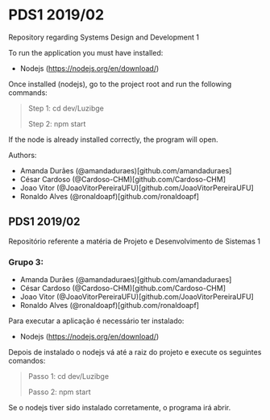 # PDS1 2019/02
Repository regarding Systems Design and Development 1

To run the application you must have installed:
- Nodejs (https://nodejs.org/en/download/)

Once installed (nodejs), go to the project root and run the following commands:
> Step 1: cd dev/Luzibge
>
> Step 2: npm start

If the node is already installed correctly, the program will open.

Authors:
- Amanda Durães (@amandaduraes)[github.com/amandaduraes]
- César Cardoso (@Cardoso-CHM)[github.com/Cardoso-CHM]
- Joao Vitor (@JoaoVitorPereiraUFU)[github.com/JoaoVitorPereiraUFU]
- Ronaldo Alves (@ronaldoapf)[github.com/ronaldoapf]


## PDS1 2019/02
Repositório referente a matéria de Projeto e Desenvolvimento de Sistemas 1

### Grupo 3:
- Amanda Durães (@amandaduraes)[github.com/amandaduraes]
- César Cardoso (@Cardoso-CHM)[github.com/Cardoso-CHM]
- Joao Vitor (@JoaoVitorPereiraUFU)[github.com/JoaoVitorPereiraUFU]
- Ronaldo Alves (@ronaldoapf)[github.com/ronaldoapf]

Para executar a aplicação é necessário ter instalado:
- Nodejs (https://nodejs.org/en/download/)

Depois de instalado o nodejs vá até a raiz do projeto e execute os seguintes comandos:
> Passo 1: cd dev/Luzibge
>
> Passo 2: npm start

Se o nodejs tiver sido instalado corretamente, o programa irá abrir.
